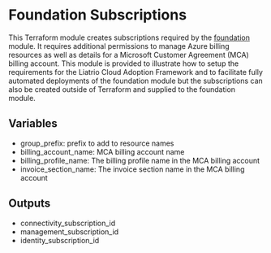 # Foundation Subscriptions

This Terraform module creates subscriptions required by the [foundation](./foundation) module. It requires additional permissions to manage Azure billing resources as well as details for a Microsoft Customer Agreement (MCA) billing account. This module is provided to illustrate how to setup the requirements for the Liatrio Cloud Adoption Framework and to facilitate fully automated deployments of the foundation module but the subscriptions can also be created outside of Terraform and supplied to the foundation module.

## Variables

 - group_prefix: prefix to add to resource names
 - billing_account_name: MCA billing account name
 - billing_profile_name: The billing profile name in the MCA billing account
 - invoice_section_name: The invoice section name in the MCA billing account

## Outputs

 - connectivity_subscription_id
 - management_subscription_id
 - identity_subscription_id
